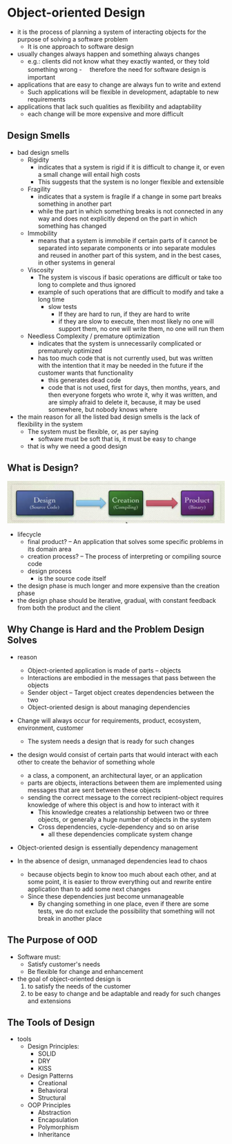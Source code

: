 # Object-oriented Design

- it is the process of planning a system of interacting objects for the purpose of solving a software problem
  - It is one approach to software design
- usually changes always happen and something always changes
  - e.g.: clients did not know what they exactly wanted, or they told something wrong -　 therefore the need for software design is important
- applications that are easy to change are always fun to write and extend
  - Such applications will be flexible in development, adaptable to new requirements
- applications that lack such qualities as flexibility and adaptability
  - each change will be more expensive and more difficult

## Design Smells

- bad design smells
  - Rigidity
    - indicates that a system is rigid if it is difficult to change it, or even a small change will entail high costs
    - This suggests that the system is no longer flexible and extensible
  - Fragility
    - indicates that a system is fragile if a change in some part breaks something in another part
    - while the part in which something breaks is not connected in any way and does not explicitly depend on the part in which something has changed
  - Immobility
    - means that a system is immobile if certain parts of it cannot be separated into separate components or into separate modules and reused in another part of this system, and in the best cases, in other systems in general
  - Viscosity
    - The system is viscous if basic operations are difficult or take too long to complete and thus ignored
    - example of such operations that are difficult to modify and take a long time
      - slow tests
        - If they are hard to run, if they are hard to write
        - if they are slow to execute, then most likely no one will support them, no one will write them, no one will run them
  - Needless Complexity / premature optimization
    - indicates that the system is unnecessarily complicated or prematurely optimized
    - has too much code that is not currently used, but was written with the intention that it may be needed in the future if the customer wants that functionality
      - this generates dead code
      - code that is not used, first for days, then months, years, and then everyone forgets who wrote it, why it was written, and are simply afraid to delete it, because, it may be used somewhere, but nobody knows where
- the main reason for all the listed bad design smells is the lack of flexibility in the system
  - The system must be flexible, or, as per saying
    - software must be soft that is, it must be easy to change
  - that is why we need a good design

## What is Design?

![Software development project lifecycle](../../../images/softwareDevelopmentProjectLifecycle.png)

- lifecycle
  - final product?
    – An application that solves some specific problems in its domain area
  - creation process?
    – The process of interpreting or compiling source code
  - design process
    - is the source code itself
- the design phase is much longer and more expensive than the creation phase
- the design phase should be iterative, gradual, with constant feedback from both the product and the client

## Why Change is Hard and the Problem Design Solves

- reason

  - Object-oriented application is made of parts – objects
  - Interactions are embodied in the messages that pass between the objects
  - Sender object – Target object creates dependencies between the two
  - Object-oriented design is about managing dependencies

- Change will always occur for requirements, product, ecosystem, environment, customer
  - The system needs a design that is ready for such changes
- the design would consist of certain parts that would interact with each other to create the behavior of something whole
  - a class, a component, an architectural layer, or an application
  - parts are objects, interactions between them are implemented using messages that are sent between these objects
  - sending the correct message to the correct recipient-object requires knowledge of where this object is and how to interact with it
    - This knowledge creates a relationship between two or three objects, or generally a huge number of objects in the system
    - Cross dependencies, cycle-dependency and so on arise
      - all these dependencies complicate system change
- Object-oriented design is essentially dependency management
- In the absence of design, unmanaged dependencies lead to chaos
  - because objects begin to know too much about each other, and at some point, it is easier to throw everything out and rewrite entire application than to add some next changes
  - Since these dependencies just become unmanageable
    - By changing something in one place, even if there are some tests, we do not exclude the possibility that something will not break in another place

## The Purpose of OOD

- Software must:
  - Satisfy customer's needs
  - Be flexible for change and enhancement
- the goal of object-oriented design is
  1. to satisfy the needs of the customer
  2. to be easy to change and be adaptable and ready for such changes and extensions

## The Tools of Design

- tools
  - Design Principles:
    - SOLID
    - DRY
    - KISS
  - Design Patterns
    - Creational
    - Behavioral
    - Structural
  - OOP Principles
    - Abstraction
    - Encapsulation
    - Polymorphism
    - Inheritance
